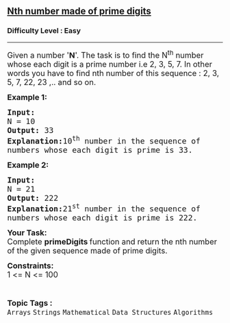 <h2><a href="https://www.geeksforgeeks.org/problems/nth-number-made-of-prime-digits4319/1?page=3&category=Mathematical&difficulty=Easy&sortBy=submissions">Nth number made of prime digits</a></h2><h3>Difficulty Level : Easy</h3><hr><div class="problems_problem_content__Xm_eO"><p><span style="font-size:18px">Given a number '<strong>N</strong>'. The task is to find the N<sup>th</sup> number whose each digit is a prime number i.e 2, 3, 5, 7. In other words you have to find nth number of this sequence : 2, 3, 5, 7, 22, 23 ,.. and so on.</span></p>

<p><span style="font-size:18px"><strong>Example 1:</strong></span></p>

<pre><span style="font-size:18px"><strong>Input:
</strong>N = 10
<strong>Output: </strong>33<strong>
Explanation:</strong>10<sup>th</sup> number in the sequence of
numbers whose each digit is prime is 33.</span>
</pre>

<p><span style="font-size:18px"><strong>Example 2:</strong></span></p>

<pre><span style="font-size:18px"><strong>Input:
</strong>N = 21
<strong>Output: </strong>222<strong>
Explanation:</strong>21<sup>st</sup> number in the sequence of
numbers whose each digit is prime is 222.</span></pre>

<p><span style="font-size:18px"><strong>Your Task:</strong><br>
Complete&nbsp;<strong>primeDigits&nbsp;</strong>function and return the nth number of the given sequence made of prime digits.</span></p>

<p><span style="font-size:18px"><strong>Constraints:</strong><br>
1 &lt;= N &lt;= 100</span>&nbsp;</p>
</div><br><p><span style=font-size:18px><strong>Topic Tags : </strong><br><code>Arrays</code>&nbsp;<code>Strings</code>&nbsp;<code>Mathematical</code>&nbsp;<code>Data Structures</code>&nbsp;<code>Algorithms</code>&nbsp;